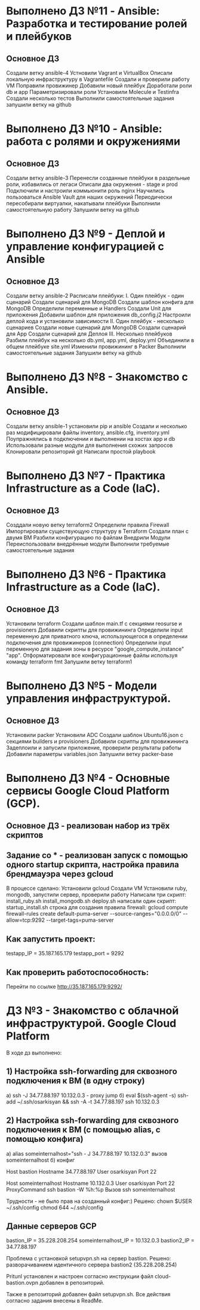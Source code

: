 # Выполнено ДЗ №11 - Ansible: Разработка и тестирование ролей и плейбуков

##  Основное ДЗ
Создали ветку ansible-4
Устновили Vagrant и VirtualBox
Описали локальную инфраструктуру в Vagrantefile
Создали и проверили работу VM
Поправили провижинер
Добавили новый плейбук
Доработали роли db и app
Параметризировали роли
Установили Molecule и Testinfra
Создали несколько тестов
Выполнили самостоятельные задания
запушили ветку на github


# Выполнено ДЗ №10 - Ansible: работа с ролями и окружениями

##  Основное ДЗ
Создали ветку ansible-3
Перенeсли созданные плейбуки в раздельные роли, избавились от легаси
Описали два окружения - stage и prod
Подключили и настроили коммьюнити роль nginx
Научились пользоваться Ansible Vault для наших окружений
Периодически пересобирали виртуалки, накатывали плейбуки
Выполнили самостоятельную работу
Запушили ветку на github


# Выполнено ДЗ №9 - Деплой и управление конфигурацией с Ansible

##  Основное ДЗ
Создали ветку ansible-2
Расписали плейбуки:
I. Один плейбук - один сценарий
Создали сценарий для MongoDB
Создали шаблон конфига для MongoDB
Определили переменные и Handlers
Создали Unit для приложения
Добавили шаблон для приложения db_config.j2
Настроили деплой кода и установили зависимости
II. Один плейбук - несколько сценариев
Создали новые сценарий для MongoDB
Создали сценарий для App
Создали сценарий для Деплоя
III. Несколько плейбуков
Разбили плейбук на несколько db.yml, app.yml, deploy.yml
Объединили в общем плейбуке site.yml 
Изменили провижининг в Packer
Выполнили самостоятельные задания
Запушили ветку на github


# Выполнено ДЗ №8 - Знакомство с Ansible.

##  Основное ДЗ
Создали ветку ansible-1
установили pip и ansible
Создали и несколько раз модифицировали файлы inventory, ansible.cfg, inventory.yml
Поупражнялись в подключении и выполнении на хостах app и db
Использовали разные модули для выполнения схожих запросов
Клонировали репозиторий git
Написали простой playbook


# Выполнено ДЗ №7 - Практика Infrastructure as a Code (IaC).

##  Основное ДЗ
Созддали новую ветку terraform2
Определили правила Firewall
Импортировали существующую структуру в Terraform
Создали план с двумя ВМ
Разбили конфигурацию по файлам
Внедрили Модули
Переиспользовали внедрённые модули
Выполнили требуемые самостоятельные задания


# Выполнено ДЗ №6 - Практика Infrastructure as a Code (IaC).

##  Основное ДЗ
Установили terraform
Создали шаблон main.tf c секциями reosurse и provisioners
Добавили скрипты для провижининга
Определили input переменную для приватного ключа,
использующегося в определении подключения для
провижинеров (connection)
Определили input переменную для задания зоны в ресурсе
"google_compute_instance" "app". 
Отформатировали все конфигурационные файлы используя
команду terraform fmt
Запушили ветку terraform1

# Выполнено ДЗ №5 - Модели управления инфраструктурой.

##  Основное ДЗ
Установили packer
Установили ADC
Создали шаблон Ubuntu16.json c секциями builders и provisioners
Добавили скрипты для провижининга
Задеплоили и запусили приложение, проверили результаты работы
Добавили параметры variables.json 
Запушили ветку packer-base


# Выполнено ДЗ №4 - Основные сервисы Google Cloud Platform (GCP).

##  Основное ДЗ - реализован набор из трёх скриптов

## Задание со * - реализован запуск с помощью одного startup скрипта, настройка правила брендмауэра через gcloud

В процессе сделано:
Установили gcloud
Создали VM
Установили ruby, mongodb, запустили сервер, проверили работу
Написали три скрипт:
install_ruby.sh
install_mongodb.sh
deploy.sh
написали один скрипт:
startup_install.sh
строка для создания правила firewall:
gcloud compute firewall-rules create default-puma-server --source-ranges="0.0.0.0/0" --allow=tcp:9292 --target-tags=puma-server

## Как запустить проект:
testapp_IP = 35.187.165.179
testapp_port = 9292

## Как проверить работоспособность:
Перейти по ссылке http://35.187.165.179:9292/


# ДЗ №3 - Знакомство с облачной инфраструктурой. Google Cloud Platform
В ходе дз выполнено:

## 1) Настройка ssh-forwarding для сквозного подключения к ВМ (в одну строку)
а) ssh -J 34.77.88.197 10.132.0.3 - proxy jump 
б) eval $(ssh-agent -s) ssh-add ~/.ssh/osarkisyan && ssh -A -t 34.77.88.197 ssh 10.132.0.3

## 2) Настройка ssh-forwarding для сквозного подключения к ВМ (с помощью alias, с помощью конфига)
а) alias someinternalhost="ssh - J 34.77.88.197 10.132.0.3" вызов someinternalhost 
б) конфиг 

Host bastion 
Hostname 34.77.88.197 
User osarkisyan 
Port 22

Host someinternalhost 
Hostname 10.132.0.3 
User osarkisyan 
Port 22 
ProxyCommand ssh bastion -W %h:%p 
Вызов ssh someinternalhost 

Трудности - не было прав на созданный конфиг:) 
Решено: 
chown $USER ~/.ssh/config 
chmod 644 ~/.ssh/config

## Данные серверов GCP
bastion_IP = 35.228.208.254
someinternalhost_IP = 10.132.0.3
bastion2_IP = 34.77.88.197

Проблема с установкой setupvpn.sh на сервер bastion. 
Решено: разворачиванием идентичного сервера bastion2 (35.228.208.254)

Pritunl установлен и настроен согласно инструкции файл cloud-bastion.ovpn добавлен в репозиторий.

Также в репозиторий добавлен файл setupvpn.sh. Все действия согласно задания внесены в ReadMe.


